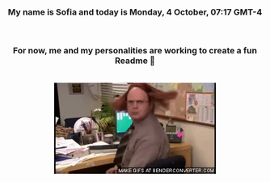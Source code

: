 


<div align="center">
<h3 >My name is Sofia and today is Monday, 4 October, 07:17 GMT-4</h3><br>
<h3 >For now, me and my personalities are working to create a fun Readme 👋
</h3><br>
<img src='img/dwight.gif' alt='working...'/>
</div>
